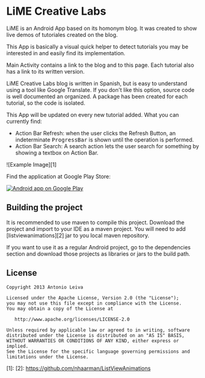 LiME Creative Labs
=================

LiME is an Android App based on its homonym blog. It was created to show live demos of tutoriales created on the blog.

This App is basically a visual quick helper to detect tutorials you may be interested in and easily find its implementation.

Main Activity contains a link to the blog and to this page. Each tutorial also has a link to its written version.

LiME Creative Labs blog is written in Spanish, but is easy to understand using a tool like Google Translate. If you don't like this option, source code is well documented an organized. A package has been created for each tutorial, so the code is isolated.

This App will be updated on every new tutorial added. What you can currently find:

* Action Bar Refresh: when the user clicks the Refresh Button, an indeterminate <tt>ProgressBar</tt> is shown until the operation is performed.
* Action Bar Search: A search action lets the user search for something by showing a textbox on Action Bar.

![Example Image][1]

Find the application at Google Play Store:

<a href="https://play.google.com/store/apps/details?id=com.limecreativelabs.app">
  <img alt="Android app on Google Play"
       src="https://developer.android.com/images/brand/en_app_rgb_wo_45.png" />
</a>


Building the project
-------------------------

It is recommended to use maven to compile this project. Download the project and import to your IDE as a maven project. You will need to add [listviewanimations][2] jar to you local maven repository.

If you want to use it as a regular Android project, go to the dependencies section and download those projects as libraries or jars to the build path.

License
-----------

    Copyright 2013 Antonio Leiva

    Licensed under the Apache License, Version 2.0 (the "License");
    you may not use this file except in compliance with the License.
    You may obtain a copy of the License at

       http://www.apache.org/licenses/LICENSE-2.0

    Unless required by applicable law or agreed to in writing, software
    distributed under the License is distributed on an "AS IS" BASIS,
    WITHOUT WARRANTIES OR CONDITIONS OF ANY KIND, either express or implied.
    See the License for the specific language governing permissions and
    limitations under the License.




 [1]:
 [2]: https://github.com/nhaarman/ListViewAnimations